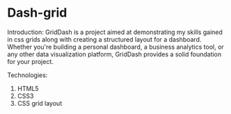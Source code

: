 # Dash-grid

Introduction:
GridDash is a project aimed at demonstrating my skills gained in css grids along with creating a structured layout for a dashboard. Whether you're building a personal dashboard, a business analytics tool, or any other data visualization platform, GridDash provides a solid foundation for your project.

Technologies:
1. HTML5
2. CSS3
3. CSS grid layout
